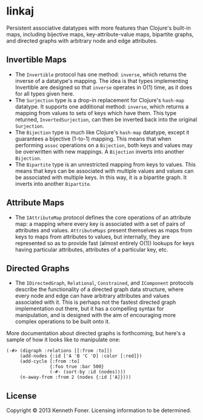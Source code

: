 
linkaj
======

Persistent associative datatypes with more features than Clojure's built-in maps, including bijective maps, key-attribute-value maps, bipartite graphs, and directed graphs with arbitrary node and edge attributes.

## Invertible Maps

* The ``Invertible`` protocol has one method: ``inverse``, which returns the inverse of a datatype's mapping. The idea is that types implementing Invertible are designed so that ``inverse`` operates in O(1) time, as it does for all types given here.
* The ``Surjection`` type is a drop-in replacement for Clojure's ``hash-map`` datatype. It supports one additional method: ``inverse``, which returns a mapping from values to sets of keys which have them. This type returned, ``InvertedSurjection``, can then be inverted back into the original ``Surjection``.
* The ``Bijection`` type is much like Clojure's ``hash-map`` datatype, except it guarantees a bijective (1-to-1) mapping. This means that when performing ``assoc`` operations on a ``Bijection``, both keys and values may be overwritten with new mappings. A ``Bijection`` inverts into another ``Bijection``.
* The ``Bipartite`` type is an unrestricted mapping from keys to values. This means that keys can be associated with multiple values and values can be associated with multiple keys. In this way, it is a bipartite graph. It inverts into another ``Bipartite``.

## Attribute Maps

* The ``IAttributeMap`` protocol defines the core operations of an attribute map: a mapping where every key is associated with a set of pairs of attributes and values. ``AttributeMaps`` present themselves as maps from keys to maps from attributes to values, but internally, they are represented so as to provide fast (almost entirely O(1)) lookups for keys having particular attributes, attributes of a particular key, etc.

## Directed Graphs

* The ``IDirectedGraph``, ``Relational``, ``Constrained``, and ``IComponent`` protocols describe the functionality of a directed graph data structure, where every node and edge can have arbitrary attributes and values associated with it. This is perhaps not the fastest directed graph implementation out there, but it has a compelling syntax for manipulation, and is designed with the aim of encouraging more complex operations to be built onto it.

More documentation about directed graphs is forthcoming, but here's a sample of how it looks like to manipulate one:

```
(-#> (digraph :relations [[:from :to]])
     (add-nodes {:id ['A 'B 'C 'D] :color [:red]})
     (add-cycle [:from :to]
                {:foo true :bar 500}
                (-#- (sort-by :id (nodes))))
     (n-away-from :from 2 (nodes {:id ['A]})))
```

## License

Copyright © 2013 Kenneth Foner.
Licensing information to be determined.

